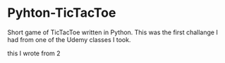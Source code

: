# Pyhton-TicTacToe
Short game of TicTacToe written in Python.
This was the first challange I had from one of the Udemy classes I took.


 this I wrote from 2
